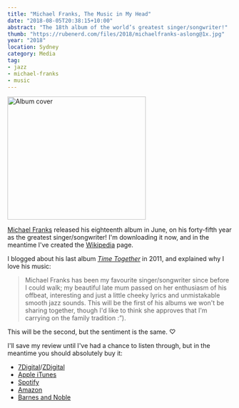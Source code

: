 ```yaml
---
title: "Michael Franks, The Music in My Head"
date: "2018-08-05T20:38:15+10:00"
abstract: "The 18th album of the world’s greatest singer/songwriter!"
thumb: "https://rubenerd.com/files/2018/michaelfranks-aslong@1x.jpg"
year: "2018"
location: Sydney
category: Media
tag:
- jazz
- michael-franks
- music
---
```

<p><img src="https://rubenerd.com/files/2018/michaelfranks-aslong@1x.jpg" srcset="https://rubenerd.com/files/2018/michaelfranks-aslong@2x.jpg 1x, https://rubenerd.com/files/2018/michaelfranks-aslong@2x.jpg 2x" alt="Album cover" style="width:310px; height:276px;" /></p>

[Michael Franks] released his eighteenth album in June, on his forty-fifth year as the greatest singer/songwriter! I'm downloading it now, and in the meantime I've created the [Wikipedia] page.

I blogged about his last album *[Time Together]* in 2011, and explained why I love his music: 

> Michael Franks has been my favourite singer/songwriter since before I could walk; my beautiful late mum passed on her enthusiasm of his offbeat, interesting and just a little cheeky lyrics and unmistakable smooth jazz sounds. This will be the first of his albums we won't be sharing together, though I'd like to think she approves that I'm carrying on the family tradition :”).

This will be the second, but the sentiment is the same. ♡

I'll save my review until I've had a chance to listen through, but in the meantime you should absolutely buy it:

* [7Digital]/[ZDigital]
* [Apple iTunes]
* [Spotify]
* [Amazon]
* [Barnes and Noble]

[Michael Franks]: http://michaelfranks.com/
[Wikipedia]: https://en.wikipedia.org/wiki/The_Music_in_My_Head
[Apple iTunes]: https://itunes.apple.com/album/the-music-in-my-head/1385158411
[Spotify]: https://open.spotify.com/album/23S681Cq3y7jNmXAj1n7rp
[7Digital]: https://www.7digital.com/artist/michael-franks/release/the-music-in-my-head-7877689?f=20%2C19%2C12%2C16%2C17%2C9%2C2
[ZDigital]: https://www.zdigital.com.au/artist/michael-franks/release/the-music-in-my-head-7877689?f=20%2C19%2C12%2C16%2C17%2C9%2C2
[Amazon]: https://www.amazon.com/Music-My-Head-Michael-Franks/dp/B07BF39RNQ
[Time Together]: https://rubenerd.com/michael-franks-time-together/
[Barnes and Noble]: https://www.barnesandnoble.com/w/the-music-in-my-head/32328203

